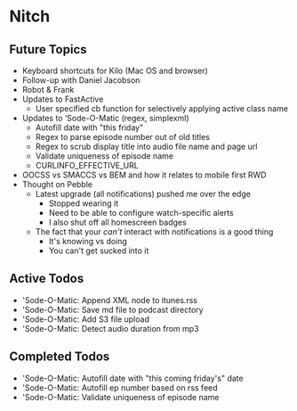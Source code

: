 Nitch
=====

## Future Topics

* Keyboard shortcuts for Kilo (Mac OS and browser)
* Follow-up with Daniel Jacobson
* Robot & Frank
* Updates to FastActive
	* User specified cb function for selectively applying active class name
* Updates to ‘Sode-O-Matic (regex, simplexml)
	* Autofill date with "this friday"
	* Regex to parse episode number out of old titles
	* Regex to scrub display title into audio file name and page url
	* Validate uniqueness of episode name
    * CURLINFO_EFFECTIVE_URL
* OOCSS vs SMACCS vs BEM and how it relates to mobile first RWD
* Thought on Pebble
	* Latest upgrade (all notifications) pushed me over the edge
		* Stopped wearing it
		* Need to be able to configure watch-specific alerts
		* I also shut off all homescreen badges
	* The fact that your *can't* interact with notifications is a good thing
		* It's knowing vs doing
		* You can't get sucked into it

## Active Todos

* 'Sode-O-Matic: Append XML node to itunes.rss
* 'Sode-O-Matic: Save md file to podcast directory
* 'Sode-O-Matic: Add S3 file upload
* 'Sode-O-Matic: Detect audio duration from mp3

## Completed Todos

* 'Sode-O-Matic: Autofill date with "this coming friday's" date
* 'Sode-O-Matic: Autofill ep number based on rss feed
* 'Sode-O-Matic: Validate uniqueness of episode name
